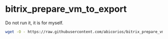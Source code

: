 # bitrix_prepare_vm_to_export

Do not run it, it is for myself.

```bash
wget -O - https://raw.githubusercontent.com/abicorios/bitrix_prepare_vm_to_export/master/prepare.sh | bash
```
